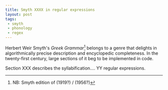 ```yaml
---
title: Smyth XXXX in regular expressions
layout: post
tags:
 - smyth
 - phonology
 - regex
---
```


Herbert Weir Smyth's *Greek Grammar*[^n1] belongs to a genre that delights in
algorithmically precise description and encyclopedic completeness. In
the twenty-first century, large sections of it beg to be implemented in code.

Section XXX describes the syllabification....  YY regular expressions.



[^n1]: NB: Smyth edition of (1919?) / (1956?)
